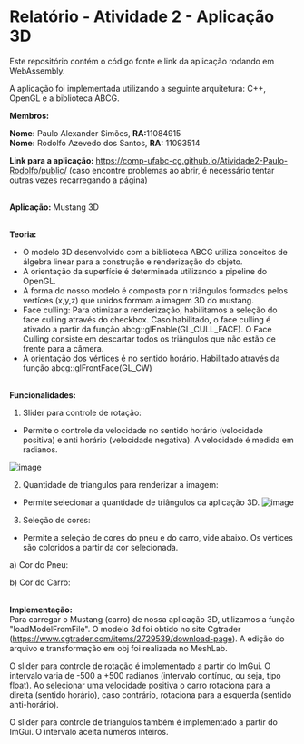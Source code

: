 # Relatório - Atividade 2 - Aplicação 3D #

Este repositório contém o código fonte e link da aplicação rodando em <br>
WebAssembly.

A aplicação foi implementada utilizando a seguinte arquitetura: C++, OpenGL e a biblioteca ABCG. <br>

__Membros:__

__Nome:__ Paulo Alexander Simões, <b>RA:</b>11084915 <br>
__Nome:__ Rodolfo Azevedo dos Santos, <b>RA:</b> 11093514

__Link para a aplicação:__ https://comp-ufabc-cg.github.io/Atividade2-Paulo-Rodolfo/public/   (caso encontre problemas ao abrir, é necessário tentar outras vezes recarregando a página)

<br>__Aplicação:__ Mustang 3D

<br> <b>Teoria: </b>

<ul>
 <li>O modelo 3D desenvolvido com a biblioteca ABCG utiliza conceitos de álgebra linear para a construção e renderização do objeto.</li>
 <li>A orientação da superfície é determinada utilizando a pipeline do OpenGL.</li>
 <li>A forma do nosso modelo é composta por n triângulos formados pelos vertíces (x,y,z) que unidos formam a imagem 3D do mustang.</li>
 <li>Face culling: Para otimizar a renderização, habilitamos a seleção do face culling através do checkbox. Caso habilitado, o face culling é ativado a partir da função abcg::glEnable(GL_CULL_FACE). O Face Culling consiste em descartar todos os triângulos que não estão de frente para a câmera.</li>
 <li>A orientação dos vértices é no sentido horário. Habilitado através da função abcg::glFrontFace(GL_CW)</li>
</ul>




<br>__Funcionalidades:__

1) Slider para controle de rotação:
- Permite o controle da velocidade no sentido horário (velocidade positiva) e anti horário (velocidade negativa). A velocidade é medida em radianos.

![image](https://user-images.githubusercontent.com/30665585/141701203-1e683108-a29b-4c94-82ca-1dcfffdc1bfb.png)

2) Quantidade de triangulos para renderizar a imagem: <br>
- Permite selecionar a quantidade de triângulos da aplicação 3D.
![image](https://user-images.githubusercontent.com/30665585/141701226-26846580-c62c-4aa2-bd80-13e9c3da758f.png)

3) Seleção de cores:
- Permite a seleção de cores do pneu e do carro, vide abaixo. Os vértices são coloridos a partir da cor selecionada.

a) Cor do Pneu:

b) Cor do Carro:


<br>__Implementação:__<br>
Para carregar o Mustang (carro) de nossa aplicação 3D, utilizamos a função "loadModelFromFile". O modelo 3d foi obtido no site Cgtrader (https://www.cgtrader.com/items/2729539/download-page).
A edição do arquivo e transformação em obj foi realizada no MeshLab.

O slider para controle de rotação é implementado a partir do ImGui. O intervalo varia de -500 a +500 radianos (intervalo contínuo, ou seja, tipo float). Ao selecionar uma velocidade positiva o carro rotaciona para a direita (sentido horário), caso contrário, rotaciona para a esquerda (sentido anti-horário).

O slider para controle de triangulos também é implementado a partir do ImGui. O intervalo aceita números inteiros.
